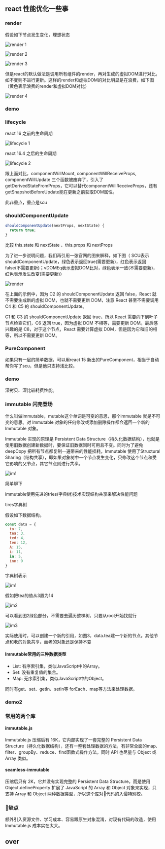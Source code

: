 ## react 性能优化一些事

### render

假设如下节点发生变化，理想状态

![render 1](img/render1.jpeg)

![render 2](img/render2.jpeg)

![render 3](img/render3.jpeg)

但是react的默认做法是调用所有组件的render，再对生成的虚拟DOM进行对比，如不变则不进行更新。这样的render和虚拟DOM的对比明显是在浪费，如下图（黄色表示浪费的render和虚拟DOM对比）

![render 4](img/render4.jpeg)


### demo

### lifecycle

react 16 之前的生命周期

![lifecycle 1](img/lifecylce1.jpg)

react 16.4 之后的生命周期

![lifecycle 2](img/lifecylce2.png)

跟上面对比，componentWillMount, componentWillReceiveProps, componentWillUpdate 三个函数被废弃了，引入了getDerivedStateFromProps，它可以替代componentWillReceiveProps，还有getSnapshotBeforeUpdate能在更新之前获取DOM属性。

此非重点，重点是scu



### shouldComponentUpdate

```js
shouldComponentUpdate(nextProps, nextState) {
  return true;
}
```

比较 this.state 和 nextState 、this.props 和 nextProps 


为了进一步说明问题，我们再引用一张官网的图来解释，如下图（ SCU表示shouldComponentUpdate，绿色表示返回true(需要更新)，红色表示返回false(不需要更新)；vDOMEq表示虚拟DOM比对，绿色表示一致(不需要更新)，红色表示发生改变(需要更新)）

![render ](img/scu.png)



在上面的示例中，因为 C2 的 shouldComponentUpdate 返回 false，React 就不需要生成新的虚拟 DOM，也就不需要更新 DOM，注意 React 甚至不需要调用 C4 和 C5 的 shouldComponentUpdate。

C1 和 C3 的 shouldComponentUpdate 返回 true，所以 React 需要向下到叶子节点检查它们，C6 返回 true，因为虚拟 DOM 不相等，需要更新 DOM。最后感兴趣的是 C8，对于这个节点，React 需要计算虚拟 DOM，但是因为它和旧的相等，所以不需要更新 DOM。



### PureComponent

如果只有一层的简单数据，可以用react 15 新出的PureComponent，相当于自动帮你写了scu，但是他只支持浅比较。


### demo

深拷贝、深比较耗费性能。







### immutable 闪亮登场

什么叫做Immutable，mutable这个单词是可变的意思，那个immutable 就是不可变的意思。对 Immutable 对象的任何修改或添加删除操作都会返回一个新的 Immutable 对象。


Immutable 实现的原理是 Persistent Data Structure（持久化数据结构），也就是使用旧数据创建新数据时，要保证旧数据同时可用且不变。同时为了避免 deepCopy 把所有节点都复制一遍带来的性能损耗，Immutable 使用了Structural Sharing（结构共享），即如果对象树中一个节点发生变化，只修改这个节点和受它影响的父节点，其它节点则进行共享。


![im1 ](img/im1.gif)

简单聊下 

immutable使用先进的tries(字典树)技术实现结构共享来解决性能问题

tires字典树

假设如下数据结构。

```js
const data = {
  to: 7,
  tea: 3,
  ted: 4,
  ten: 12,
  A: 15,
  i: 11,
  in: 5,
  inn: 9
}

```

字典树表示

![im1](img/im1.jpg)

假如把tea的值从3置为14

![im2](img/im2.jpg)

可以看到图2绿色部分，不需要去遍历整棵树，只要从root开始找就行

![im3](img/im3.png)

实际使用时，可以创建一个新的引用，如图3，data.tea建一个新的节点，其他节点和老的对象共享，而老的对象还是保持不变

#### Immutable常用的三种数据类型

- List: 有序索引集，类似JavaScript中的Array。
- Set: 没有重复值的集合。
- Map: 无序索引集，类似JavaScript中的Object。

同时有get、set、getIn、setIn等 forEach、map等方法来处理数据。

### demo2


### 常用的两个库

#### immutable.js 

Immutable.js 压缩后有 16K，它内部实现了一套完整的 Persistent Data Structure（持久化数据结构），还有一整套处理数据的方法，有非常全面的map、filter、groupBy、reduce、find函数式操作方法。同时 API 也尽量与 Object 或 Array 类似。

#### seamless-immutable

压缩后只有 2K，它并没有实现完整的 Persistent Data Structure，而是使用Object.defineProperty 扩展了 JavaScript 的 Array 和 Object 对象来实现，只支持 Array 和 Object 两种数据类型，所以这个库对代码的入侵特别校。



### 缺点

额外引入资源文件、学习成本、容易跟原生对象混淆，对现有代码的改造，使用 Immutable.js 成本实在太大。


## over